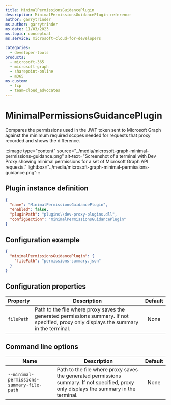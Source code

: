 ```yaml
---
title: MinimalPermissionsGuidancePlugin
description: MinimalPermissionsGuidancePlugin reference
author: garrytrinder
ms.author: garrytrinder
ms.date: 11/03/2023
ms.topic: conceptual
ms.service: microsoft-cloud-for-developers

categories:
  - developer-tools
products:
  - microsoft-365
  - microsoft-graph
  - sharepoint-online
  - m365
ms.custom:
  - fcp
  - team=cloud_advocates
---
```


# MinimalPermissionsGuidancePlugin

Compares the permissions used in the JWT token sent to Microsoft Graph against the minimum required scopes needed for requests that proxy recorded and shows the difference.

:::image type="content" source="../media/microsoft-graph-minimal-permissions-guidance.png" alt-text="Screenshot of a terminal with Dev Proxy showing minimal permissions for a set of Microsoft Graph API requests." lightbox="../media/microsoft-graph-minimal-permissions-guidance.png":::

## Plugin instance definition

```json
{
  "name": "MinimalPermissionsGuidancePlugin",
  "enabled": false,
  "pluginPath": "plugins\\dev-proxy-plugins.dll",
  "configSection": "minimalPermissionsGuidancePlugin"
}
```

## Configuration example

```json
{
  "minimalPermissionsGuidancePlugin": {
    "filePath": "permissions-summary.json"
  }
}
```

## Configuration properties

| Property | Description | Default |
|----------|-------------|:-------:|
| `filePath` | Path to the file where proxy saves the generated permissions summary. If not specified, proxy only displays the summary in the terminal. | None |

## Command line options

| Name | Description | Default |
|----------|-------------|:-------:|
| `--minimal-permissions-summary-file-path` | Path to the file where proxy saves the generated permissions summary. If not specified, proxy only displays the summary in the terminal. | None |
